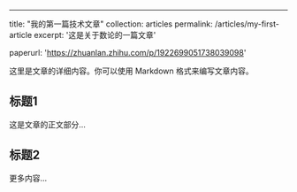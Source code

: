 ---
title: "我的第一篇技术文章"
collection: articles
permalink: /articles/my-first-article
excerpt: '这是关于数论的一篇文章'

paperurl: 'https://zhuanlan.zhihu.com/p/1922699051738039098'


这里是文章的详细内容。你可以使用 Markdown 格式来编写文章内容。

## 标题1
这是文章的正文部分...

## 标题2
更多内容...